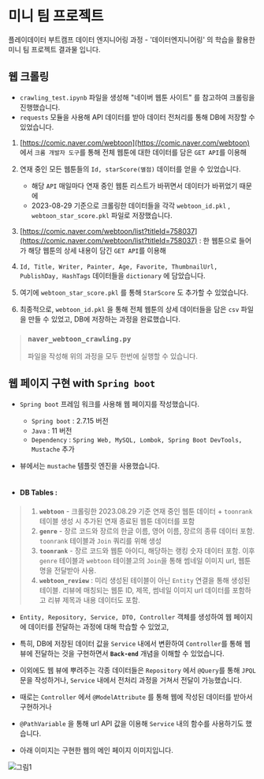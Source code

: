 # 미니 팀 프로젝트
플레이데이터 부트캠프 데이터 엔지니어링 과정 - '데이터엔지니어링' 의 학습을 활용한 미니 팀 프로젝트 결과물 입니다.


## 웹 크롤링
- `crawling_test.ipynb` 파일을 생성해 "네이버 웹툰 사이트" 를 참고하여 크롤링을 진행했습니다.
- `requests` 모듈을 사용해 API 데이터를 받아 데이터 전처리를 통해 DB에 저장할 수 있었습니다.
    
1. [https://comic.naver.com/webtoon](https://comic.naver.com/webtoon) 에서 `크롬 개발자 도구`를 통해 전체 웹툰에 대한 데이터를 담은 `GET API`를 이용해
1. 연재 중인 모든 웹툰들의 `Id, starScore(별점)` 데이터를 얻을 수 있었습니다.

    - 해당 `API` 매일마다 연재 중인 웹툰 리스트가 바뀌면서 데이터가 바뀌었기 때문에
    - 2023-08-29 기준으로 크롤링한 데이터들을 각각 `webtoon_id.pkl` , `webtoon_star_score.pkl` 파일로 저장했습니다.

1.  [https://comic.naver.com/webtoon/list?titleId=758037](https://comic.naver.com/webtoon/list?titleId=758037) : 한 웹툰으로 들어가 해당 웹툰의 상세 내용이 담긴 `GET API`를 이용해
1. `Id, Title, Writer, Painter, Age, Favorite, ThumbnailUrl, PublishDay, HashTags` 데이터들을 `dictionary` 에 담았습니다.
1. 여기에 `webtoon_star_score.pkl` 를 통해 `StarScore` 도 추가할 수 있었습니다.

1. 최종적으로, `webtoon_id.pkl` 을 통해 전체 웹툰의 상세 데이터들을 담은 `csv` 파일을 만들 수 있었고, DB에 저장하는 과정을 완료했습니다.

> ### **`naver_webtoon_crawling.py`** 
> 파일을 작성해 위의 과정을 모두 한번에 실행할 수 있습니다.

## 웹 페이지 구현 with `Spring boot`

- `Spring boot` 프레임 워크를 사용해 웹 페이지를 작성했습니다.
    - `Spring boot` : 2.7.15 버전
    - `Java` : 11 버전
    - `Dependency` : `Spring Web, MySQL, Lombok, Spring Boot DevTools, Mustache` 추가

- 뷰에서는 `mustache` 템플릿 엔진을 사용했습니다.<br><br>

- #### DB Tables : 
>1. **`webtoon`** - 크롤링한 2023.08.29 기준 연재 중인 웹툰 데이터 + `toonrank` 테이블 생성 시 추가된 연재 종료된 웹툰 데이터를 포함
>2. **`genre`** - 장르 코드와 장르의 한글 이름, 영어 이름, 장르의 종류 데이터 포함. `toonrank` 테이블과 `Join` 쿼리를 위해 생성
>3. **`toonrank`** - 장르 코드와 웹툰 아이디, 해당하는 랭킹 숫자 데이터 포함. 이후 `genre` 테이블과 `webtoon` 테이블고의 `Join`을 통해 썸네일 이미지 url, 웹툰 명을 전달받아 사용.
>4. **`webtoon_review`** : 미리 생성된 테이블이 아닌 `Entity` 연결을 통해 생성된 테이블. 리뷰에 매칭되는 웹툰 ID, 제목, 썸네일 이미지 url 데이터를 포함하고 리뷰 제목과 내용 데이터도 포함.

- `Entity, Repository, Service, DTO, Controller` 객체를 생성하여 웹 페이지에 데이터를 전달하는 과정에 대해 학습할 수 있었고,
- 특히, DB에 저장된 데이터 값을 `Service` 내에서 변환하여 `Controller`를 통해 웹 뷰에 전달하는 것을 구현하면서 **`Back-end`** 개념을 이해할 수 있었습니다.
- 이외에도 웹 뷰에 뿌려주는 각종 데이터들은 `Repository` 에서 `@Query`를 통해 `JPQL` 문을 작성하거나, `Service` 내에서 전처리 과정을 거쳐서 전달이 가능했습니다.
- 때로는 `Controller` 에서 `@ModelAttribute` 를 통해 웹에 작성된 데이터를 받아서 구현하거나
- `@PathVariable` 을 통해 url API 값을 이용해 `Service` 내의 함수를 사용하기도 했습니다.

- 아래 이미지는 구현한 웹의 메인 페이지 이미지입니다.

![그림1](https://github.com/aaingyunii/mini_team_project/assets/31847834/635ee618-ff29-40e9-a612-63442e0aab07)
